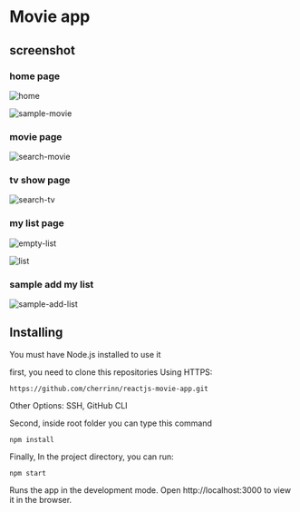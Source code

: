 # Movie app
## screenshot
### home page
![home](https://user-images.githubusercontent.com/85073127/120877479-ed544080-c5e0-11eb-82f6-490cff7c3fd7.png)

![sample-movie](https://user-images.githubusercontent.com/85073127/120877506-1543a400-c5e1-11eb-84be-109efeefb06f.png)

### movie page
![search-movie](https://user-images.githubusercontent.com/85073127/120877522-2be9fb00-c5e1-11eb-8d33-b5c020b56253.png)

### tv show page
![search-tv](https://user-images.githubusercontent.com/85073127/120877542-47ed9c80-c5e1-11eb-889e-4857bc297e68.png)

### my list page
![empty-list](https://user-images.githubusercontent.com/85073127/120877565-77040e00-c5e1-11eb-825b-89c5cd4c5bf2.png)

![list](https://user-images.githubusercontent.com/85073127/120877575-85eac080-c5e1-11eb-8424-39a3ed69510a.png)

### sample add my list
![sample-add-list](https://user-images.githubusercontent.com/85073127/120878147-b8e28380-c5e4-11eb-852e-dcb4f9e00bc9.gif)


## Installing
You must have Node.js installed to use it

first, you need to clone this repositories
Using HTTPS:
```
https://github.com/cherrinn/reactjs-movie-app.git
```
Other Options: SSH, GitHub CLI

Second, inside root folder you can type this command
```
npm install
```

Finally, In the project directory, you can run:
```
npm start
```

Runs the app in the development mode.
Open http://localhost:3000 to view it in the browser.
